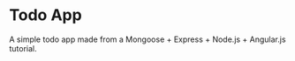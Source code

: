 Todo App
========

A simple todo app made from a Mongoose + Express + Node.js + Angular.js tutorial.
